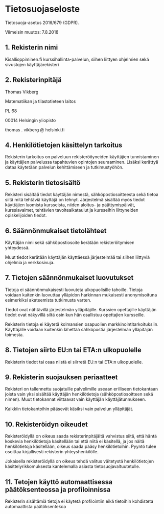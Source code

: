 # Tietosuojaseloste
Tietosuoja-asetus 2016/679 (GDPR).

Viimeisin muutos: 7.8.2018

## 1. Rekisterin nimi
Kisallioppiminen.fi kurssihallinta-palvelun, siihen liittyen ohjelmien sekä sivustojen käyttäjärekisteri

## 2. Rekisterinpitäjä
Thomas Vikberg

Matematiikan ja tilastotieteen laitos

PL 68

00014 Helsingin yliopisto

thomas . vikberg @ helsinki.fi

## 4. Henkilötietojen käsittelyn tarkoitus
Rekisterin tarkoitus on palveluun rekisteröityneiden käyttäjien tunnistaminen ja käyttäjien palvelussa tapahtuvien opintojen seuraaminen. Lisäksi kerättyä dataa käytetään palvelun kehittämiseen ja tutkimustyöhön.

## 5. Rekisterin tietosisältö
Rekisteri sisältää tiedot käyttäjän nimestä, sähköpostiosoitteesta sekä tietoa siitä mitä tehtäviä käyttäjä on tehnyt. Järjestelmä sisältää myös tiedot käyttäjien luomista kursseista, niiden aloitus- ja päättymispäivät, kurssiavaimet, tehtävien tavoiteaikataulut ja kursseihin liittyneiden opiskelijoiden tiedot.

## 6. Säännönmukaiset tietolähteet
Käyttäjän nimi sekä sähköpostiosoite kerätään rekisteröitymisen yhteydessä.

Muut tiedot kerätään käyttäjän käyttäessä järjestelmää tai siihen liittyviä ohjelmia ja verkkosivuja. 

## 7. Tietojen säännönmukaiset luovutukset
Tietoja ei säännönmukaisesti luovuteta ulkopuolisille tahoille. Tietoja voidaan kuitenkin luovuttaa ylläpidon harkinnan mukaisesti anonymisoituna esimerkiksi akateemista tutkimusta varten.

Tiedot ovat nähtävillä järjestelmän ylläpitäjille. Kurssien opettajille käyttäjän tiedot ovat näkyvillä siltä osin kun hän osallistuu opettajien kursseille.

Rekisterin tietoja ei käytetä kolmansien osapuolien markkinointitarkoituksiin. Käyttäjälle voidaan kuitenkin lähettää sähköpostia järjestelmän ylläpitäjän toimesta.

## 8. Tietojen siirto EU:n tai ETA:n ulkopuolelle
Rekisterin tiedot tai osaa niistä ei siirretä EU:n tai ETA:n ulkopuolelle.

## 9. Rekisterin suojauksen periaatteet
Rekisteri on tallennettu suojatuille palvelimille useaan erilliseen tietokantaan joista vain yksi sisältää käyttäjän henkilötietoja (sähköpostiosoitteen sekä nimen). Muut tietokannat viittaavat vain käyttäjän käyttäjätunnukseen.

Kaikkiin tietokantoihin pääsevät käsiksi vain palvelun ylläpitäjät.

## 10. Rekisteröidyn oikeudet
Rekisteröidyllä on oikeus saada rekisterinpitäjältä vahvistus siitä, että häntä koskevia henkilötietoja käsitellään tai että niitä ei käsitellä, ja jos näitä henkilötietoja käsitellään, oikeus saada pääsy henkilötietoihin. Pyyntö tulee osoittaa kirjallisesti rekisterin yhteyshenkilölle. 

Jokaisella rekisteröidyllä on oikeus tehdä valitus väitetystä henkilötietojen käsittelyrikkomuksesta kantelemalla asiasta tietosuojavaltuutetulle.

## 11. Tetojen käyttö automaattisessa päätöksenteossa ja profiloinnissa
Rekisterin sisältämiä tietoja ei käytetä profilointiin eikä tietoihin kohdisteta automaattista päätöksentekoa